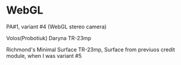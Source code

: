 # WebGL

PA#1, variant #4 (WebGL stereo camera)

Volos(Probotiuk) Daryna TR-23mp 

Richmond's Minimal Surface TR-23mp, Surface from previuos credit module, when I was variant #5


